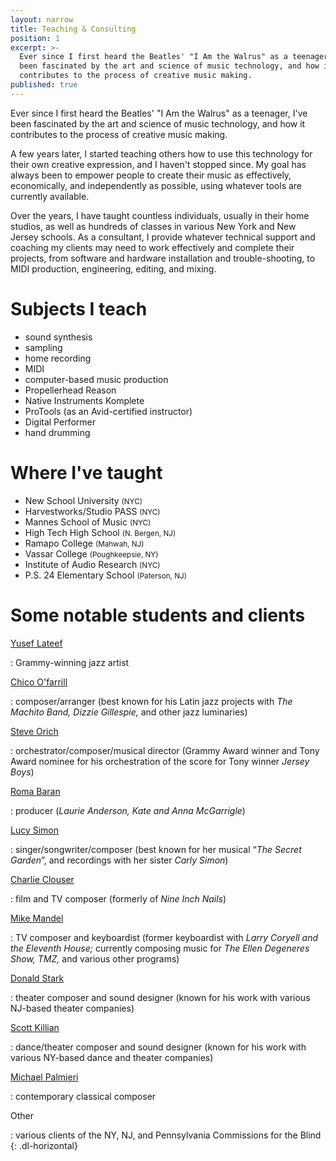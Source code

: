 ```yaml
---
layout: narrow
title: Teaching & Consulting
position: 1
excerpt: >-
  Ever since I first heard the Beatles' "I Am the Walrus" as a teenager, I've
  been fascinated by the art and science of music technology, and how it
  contributes to the process of creative music making.
published: true
---
```


Ever since I first heard the Beatles' "I Am the Walrus" as a teenager, I've been fascinated by the art and science of music technology, and how it contributes to the process of creative music making.

A few years later, I started teaching others how to use this technology for their own creative expression, and I haven't stopped since. My goal has always been to empower people to create their music as effectively, economically, and independently as possible, using whatever tools are currently available.

Over the years, I have taught countless individuals, usually in their home studios, as well as hundreds of classes in various New York and New Jersey schools. As a consultant, I provide whatever technical support and coaching my clients may need to work effectively and complete their projects, from software and hardware installation and trouble-shooting, to MIDI production, engineering, editing, and mixing.

# Subjects I teach
- sound synthesis
- sampling
- home recording
- MIDI
- computer-based music production
- Propellerhead Reason
- Native Instruments Komplete
- ProTools (as an Avid-certified instructor)
- Digital Performer
- hand drumming

# Where I've taught
- New School University <small class="text-info">(NYC)</small>
- Harvestworks/Studio PASS <small class="text-info">(NYC)</small>
- Mannes School of Music <small class="text-info">(NYC)</small>
- High Tech High School <small class="text-info">(N. Bergen, NJ)</small>
- Ramapo College <small class="text-info">(Mahwah, NJ)</small>
- Vassar College <small class="text-info">(Poughkeepsie, NY)</small>
- Institute of Audio Research <small class="text-info">(NYC)</small>
- P.S. 24 Elementary School <small class="text-info">(Paterson, NJ)</small>

# Some notable students and clients
<!-- Start a definition list with a horizontal style and a paragraph tag wrapping each term. -->

[Yusef Lateef](http://www.yuseflateef.com)

: Grammy-winning jazz artist

[Chico O'farrill](https://www.allmusic.com/artist/chico-ofarrill-mn0000111794)

: composer/arranger (best known for his Latin jazz projects with _The Machito Band, Dizzie Gillespie,_ and other jazz luminaries)

[Steve Orich](https://www.steveorich.com)

: orchestrator/composer/musical director (Grammy Award winner and Tony Award nominee for his orchestration of the score for Tony winner _Jersey Boys_)

[Roma Baran](http://www.baranstoll.com/profile.html)

: producer (_Laurie Anderson, Kate and Anna McGarrigle_)

[Lucy Simon](https://en.wikipedia.org/wiki/Lucy_Simon)

: singer/songwriter/composer (best known for her musical “_The Secret Garden_”, and recordings with her sister _Carly Simon_)

[Charlie Clouser](https://en.wikipedia.org/wiki/Charlie_Clouser)

: film and TV composer (formerly of _Nine Inch Nails_)

[Mike Mandel](https://www.discogs.com/artist/138771-Mike-Mandel)

: TV composer and keyboardist (former keyboardist with _Larry Coryell and the Eleventh House;_ currently composing music for _The Ellen Degeneres Show, TMZ,_ and various other programs)

[Donald Stark](http://donaldstark.com)

: theater composer and sound designer (known for his work with various NJ-based theater companies)

[Scott Killian](http://www.zvidance.com/about/collaborators.php)

: dance/theater composer and sound designer (known for his work with various NY-based dance and theater companies)

[Michael Palmieri](http://www.soundclick.com/bands/default.cfm?bandID=209257)

: contemporary classical composer

Other

: various clients of the NY, NJ, and Pennsylvania Commissions for the Blind
{: .dl-horizontal}
